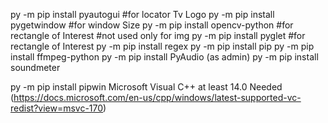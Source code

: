 py -m pip install pyautogui	#for locator Tv Logo
py -m pip install pygetwindow 	#for window Size
py -m pip install opencv-python #for rectangle of Interest #not used only for img
py -m pip install pyglet #for rectangle of Interest
py -m pip install regex
py -m pip install pip
py -m pip install ffmpeg-python
py -m pip install PyAudio (as admin)
py -m pip install soundmeter

py -m pip install pipwin
Microsoft Visual C++ at least 14.0 Needed (https://docs.microsoft.com/en-us/cpp/windows/latest-supported-vc-redist?view=msvc-170)